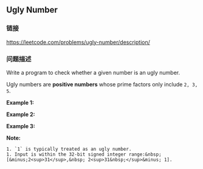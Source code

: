 ## Ugly Number  
### 链接  
https://leetcode.com/problems/ugly-number/description/  
### 问题描述
Write a program to check whether a given number is an ugly number.

Ugly numbers are **positive numbers** whose prime factors only include `2, 3, 5`.

**Example 1:**

**Example 2:**

**Example 3:**

**Note:**

	1. `1` is typically treated as an ugly number.
	1. Input is within the 32-bit signed integer range:&nbsp;[&minus;2<sup>31</sup>,&nbsp; 2<sup>31&nbsp;</sup>&minus; 1].
